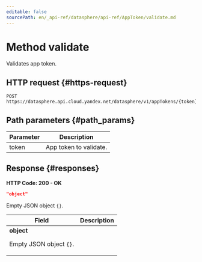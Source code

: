 ```yaml
---
editable: false
sourcePath: en/_api-ref/datasphere/api-ref/AppToken/validate.md
---
```


# Method validate
Validates app token.
 

 
## HTTP request {#https-request}
```
POST https://datasphere.api.cloud.yandex.net/datasphere/v1/appTokens/{token}:validate
```
 
## Path parameters {#path_params}
 
Parameter | Description
--- | ---
token | App token to validate.
 
## Response {#responses}
**HTTP Code: 200 - OK**

```json 
"object"
```
Empty JSON object `` {} ``.
 
Field | Description
--- | ---
 | **object**<br><p>Empty JSON object ``{}``.</p> 